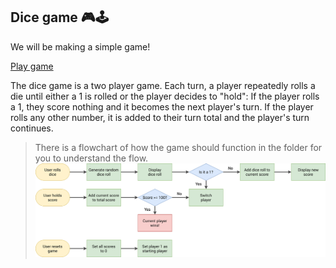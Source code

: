## Dice game 🎮🕹

We will be making a simple game!

[Play game](https://pig-game-returndev.netlify.app/)

The dice game is a two player game. Each turn, a player repeatedly rolls a die until either a 1 is rolled or the player decides to "hold": If the player rolls a 1, they score nothing and it becomes the next player's turn. If the player rolls any other number, it is added to their turn total and the player's turn continues.

> There is a flowchart of how the game should function in the folder for you to understand the flow.
![image info](./pig-game-flowchart.png)
